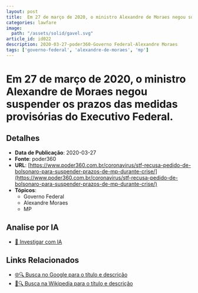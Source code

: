 ```yaml
---
layout: post
title:  Em 27 de março de 2020, o ministro Alexandre de Moraes negou suspender os prazos das medidas provisórias do Executivo Federal.
categories: lawfare
image: 
  path: "/assets/solid/gavel.svg"
article_id: id022
description: 2020-03-27-poder360-Governo Federal-Alexandre Moraes
tags: ['governo-federal', 'alexandre-de-moraes', 'mp']
---
```


# Em 27 de março de 2020, o ministro Alexandre de Moraes negou suspender os prazos das medidas provisórias do Executivo Federal.

## Detalhes
- **Data de Publicação**: 2020-03-27
- **Fonte**: poder360
- **URL**: [https://www.poder360.com.br/coronavirus/stf-recusa-pedido-de-bolsonaro-para-suspender-prazos-de-mp-durante-crise/](https://www.poder360.com.br/coronavirus/stf-recusa-pedido-de-bolsonaro-para-suspender-prazos-de-mp-durante-crise/)
- **Tópicos**:
  - Governo Federal
  - Alexandre Moraes
  - MP

## Analise por IA
- [🤖 Investigar com IA](https://www.perplexity.ai/search?q=%22not%C3%ADcia%20artigo%20Brasil%22%20Em%2027%20de%20mar%C3%A7o%20de%202020%2C%20o%20ministro%20Alexandre%20de%20Moraes%20negou%20suspender%20os%20prazos%20das%20medidas%20provis%C3%B3rias%20do%20Executivo%20Federal.%20poder360%202020-03-27)

## Links Relacionados
- [🌐🔍 Busca no Google para o título e descrição](https://www.google.com/search?q=%22not%C3%ADcia%20artigo%20Brasil%22%20Em%2027%20de%20mar%C3%A7o%20de%202020%2C%20o%20ministro%20Alexandre%20de%20Moraes%20negou%20suspender%20os%20prazos%20das%20medidas%20provis%C3%B3rias%20do%20Executivo%20Federal.%20poder360%202020-03-27)
- [📖🔍 Busca na Wikipedia para o título e descrição](https://pt.wikipedia.org/w/index.php?search=%22not%C3%ADcia%20artigo%20Brasil%22%20Em%2027%20de%20mar%C3%A7o%20de%202020%2C%20o%20ministro%20Alexandre%20de%20Moraes%20negou%20suspender%20os%20prazos%20das%20medidas%20provis%C3%B3rias%20do%20Executivo%20Federal.%20poder360%202020-03-27)


